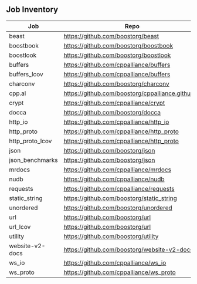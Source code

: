 ## Job Inventory
| Job | Repo | Jenkinsfile |
| --------- | ------------- | ------------- |
| beast | https://github.com/boostorg/beast     | standard_libraries_1 |
| boostbook | https://github.com/boostorg/boostbook | standard_libraries_1 |
| boostlook | https://github.com/boostorg/boostlook | standard_libraries_1 |
| buffers | https://github.com/cppalliance/buffers   | antora_libraries_1 |
| buffers_lcov | https://github.com/cppalliance/buffers | lcov_1 |
| charconv | https://github.com/boostorg/charconv | standard_libraries_1 |
| cpp.al  | https://github.com/boostorg/cppalliance.github.io | cpp_al |
| crypt | https://github.com/cppalliance/crypt | standard_libraries_1 |
| docca | https://github.com/boostorg/docca | standard_libraries_1 |
| http_io | https://github.com/cppalliance/http_io | antora_libraries_1 |
| http_proto | https://github.com/cppalliance/http_proto | antora_libraries_1 |
| http_proto_lcov | https://github.com/cppalliance/http_proto | lcov_1 |
| json | https://github.com/boostorg/json | standard_libraries_1 |
| json_benchmarks | https://github.com/boostorg/json | json_benchmarks_1 |
| mrdocs | https://github.com/cppalliance/mrdocs | antora_libraries_1 |
| nudb | https://github.com/cppalliance/nudb | standard_libraries_1 |
| requests | https://github.com/cppalliance/requests | standard_libraries_1 |
| static_string | https://github.com/boostorg/static_string | standard_libraries_1 |
| unordered | https://github.com/boostorg/unordered | standard_libraries_1 |
| url | https://github.com/boostorg/url | antora_libraries_1 |
| url_lcov | https://github.com/boostorg/url | lcov_1 |
| utility | https://github.com/boostorg/utility | standard_libraries_1 |
| website-v2-docs | https://github.com/boostorg/website-v2-docs | website_v2_docs_1 |
| ws_io | https://github.com/cppalliance/ws_io | antora_libraries_1 |
| ws_proto | https://github.com/cppalliance/ws_proto | antora_libraries_1 |
